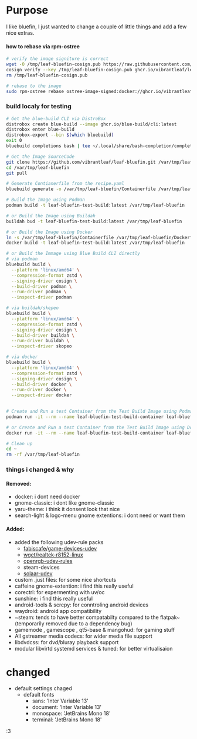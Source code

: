 # Purpose
I like bluefin, I just wanted to change a couple of little things and add a few nice extras.

#### how to rebase via rpm-ostree
```sh
# verify the image signiture is correct
wget -O /tmp/leaf-bluefin-cosign.pub https://raw.githubusercontent.com/vibrantleaf/leaf-bluefin/refs/heads/main/cosign.pub
cosign verify --key /tmp/leaf-bluefin-cosign.pub ghcr.io/vibrantleaf/leaf-bluefin:latest
rm /tmp/leaf-bluefin-cosign.pub

# rebase to the image
sudo rpm-ostree rebase ostree-image-signed:docker://ghcr.io/vibrantleaf/leaf-bluefin:latest
```

### build localy for testing
```sh
# Get the blue-build CLI via DistroBox
distrobox create blue-build --image ghcr.io/blue-build/cli:latest
distrobox enter blue-build
distrobox-export --bin $(which bluebuild)
exit 0
bluebuild completions bash | tee ~/.local/share/bash-completion/completions/bluebuild

# Get the Image SourceCode
git clone https://github.com/vibrantleaf/leaf-bluefin.git /var/tmp/leaf-bluefin
cd /var/tmp/leaf-bluefin
git pull

# Generate Contianerfile from the recipe.yaml
bluebuild generate -o /var/tmp/leaf-bluefin/Containerfile /var/tmp/leaf-bluefin/recipes/recipe.yaml

# Build the Image using Podman
podman build -t leaf-bluefin-test-build:latest /var/tmp/leaf-bluefin

# or Build the Image using Buildah
buildah bud -t leaf-bluefin-test-build:latest /var/tmp/leaf-bluefin

# or Build the Image using Docker
ln -s /var/tmp/leaf-bluefin/Containerfile /var/tmp/leaf-bluefin/Dockerfile # symlink Containerfile to Dockerfile for better Docker Compatibility
docker build -t leaf-bluefin-test-build:latest /var/tmp/leaf-bluefin

# or Build the Immage using Blue Build CLI directly
# via podman
bluebuild build \
  --platform 'linux/amd64' \
  --compression-format zstd \
  --signing-driver cosign \
  --build-driver podman \
  --run-driver podman \
  --inspect-driver podman

# via buildah/skepeo
bluebuild build \
  --platform 'linux/amd64' \
  --compression-format zstd \
  --signing-driver cosign \
  --build-driver buildah \
  --run-driver buildah \
  --inspect-driver skopeo

# via docker
bluebuild build \
  --platform 'linux/amd64' \
  --compression-format zstd \
  --signing-driver cosign \
  --build-driver docker \
  --run-driver docker \
  --inspect-driver docker
   

# Create and Run a test Container from the Test Build Image using Podman
podman run -it --rm --name leaf-bluefin-test-build-container leaf-bluefin-test-build:latest /bin/bash

# or Create and Run a test Container from the Test Build Image using Docker
docker run -it --rm --name leaf-bluefin-test-build-container leaf-bluefin-test-build:latest /bin/bash

# Clean up
cd ~
rm -rf /var/tmp/leaf-bluefin
```

### things i changed & why
#### Removed:
- docker: i dont need docker
- gnome-classic: i dont like gnome-classic
- yaru-theme: i think it donsent look that nice
- search-light & logo-menu gnome extentions: i dont need or want them
#### Added:
- added the following udev-rule packs
  - [fabiscafe/game-devices-udev](https://github.com/fabiscafe/game-devices-udev)
  - [wget/realtek-r8152-linux](https://github.com/wget/realtek-r8152-linux/)
  - [openrgb-udev-rules](https://packages.fedoraproject.org/pkgs/openrgb/openrgb-udev-rules/)
  - steam-devices
  - [solaar-udev](https://packages.fedoraproject.org/pkgs/solaar/solaar-udev/)
- custom .just files: for some nice shortcuts
- caffeine gnome-extention: i find this really useful
- corectrl: for expermenting with uv/oc
- sunshine: i find this really useful
- android-tools & scrcpy: for conntroling android devices
- waydroid: android app compatibility
- ~steam: tends to have better compatabilty compared to the flatpak~ (temporarily removed due to a dependency bug)
- gamemode , gamescope , qt5-base & mangohud: for gaming stuff 
- All gstreamer media codecs: for wider media file support
- libdvdcss: for dvd/bluray playback support
- modular libvirtd systemd services & tuned: for better virtualisaion
# changed
- default settings chaged
  - default fonts
    - sans: 'Inter Variable 13'
    - document: 'Inter Variable 13'
    - monospace: 'JetBrains Mono 18'
    - terminal: 'JetBrains Mono 18'

:3
